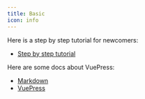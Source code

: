 ```yaml
---
title: Basic
icon: info
---
```


Here is a step by step tutorial for newcomers:

- [Step by step tutorial](tutorial.md)

Here are some docs about VuePress:

- [Markdown](markdown/readme.md)
- [VuePress](vuepress/readme.md)
